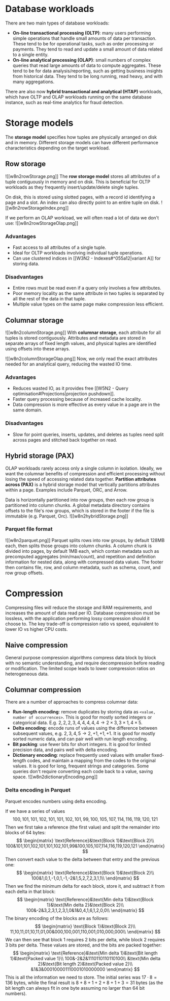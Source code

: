 # Database workloads
There are two main types of database workloads:
- **On-line transactional processing (OLTP)**: many users performing simple operations that handle small amounts of data per transaction. These tend to be for operational tasks, such as order processing or payments. They tend to read and update a small amount of data related to a single entity.
- **On-line analytical processing (OLAP)**: small numbers of complex queries that read large amounts of data to compute aggregates. These tend to be for data analysis/reporting, such as getting business insights from historical data. They tend to be long running, read heavy, and with many aggregations.

There are also now **hybrid transactional and analytical (HTAP)** workloads, which have OLTP and OLAP workloads running on the same database instance, such as real-time analytics for fraud detection.
# Storage models
The **storage model** specifies how tuples are physically arranged on disk and in memory. Different storage models can have different performance characteristics depending on the target workload.
## Row storage
![[w8n2rowStorage.png]]
The **row storage model** stores all attributes of a tuple contiguously in memory and on disk. This is beneficial for OLTP workloads as they frequently insert/update/delete single tuples.

On disk, this is stored using slotted pages, with a record id identifying a page and a slot. An index can also directly point to an entire tuple on disk.
![[w8n2rowStorageIndex.png]]

If we perform an OLAP workload, we will often read a lot of data we don't use:
![[w8n2rowStorageOlap.png]]
### Advantages
- Fast access to all attributes of a single tuple.
- Ideal for OLTP workloads involving individual tuple operations.
- Can use clustered indices in [[W3N2 - Indexes#^055a12|variant A]] for storing data.
### Disadvantages
- Entire rows must be read even if a query only involves a few attributes.
- Poor memory locality as the same attribute in two tuples is separated by all the rest of the data in that tuple.
- Multiple value types on the same page make compression less efficient.
## Columnar storage
![[w8n2columnStorage.png]]
With **columnar storage**, each attribute for all tuples is stored contiguously. Attributes and metadata are stored in separate arrays of fixed length values, and physical tuples are identified using offsets into these arrays.

![[w8n2columnStorageOlap.png]]
Now, we only read the exact attributes needed for an analytical query, reducing the wasted IO time.
### Advantages
- Reduces wasted IO, as it provides free [[W5N2 - Query optimisation#Projections|projection pushdown]].
- Faster query processing because of increased cache locality.
- Data compression is more effective as every value in a page are in the same domain.
### Disadvantages
- Slow for point queries, inserts, updates, and deletes as tuples need split across pages and stitched back together on read.
## Hybrid storage (PAX)
OLAP workloads rarely access only a single column in isolation. Ideally, we want the columnar benefits of compression and efficient processing without losing the speed of accessing related data together. **Partition attributes across (PAX)** is a hybrid storage model that vertically partitions attributes within a page. Examples include Parquet, ORC, and Arrow.

Data is horizontally partitioned into row groups, then each row group is partitioned into column chunks. A global metadata directory contains offsets to the file's row groups, which is stored in the footer if the file is immutable (e.g. Parquet, Orc).
![[w8n2hybridStorage.png]]
### Parquet file format
![[w8n2parquet.png]]
Parquet splits rows into row groups, by default 128MB each, then splits those groups into column chunks. A column chunk is divided into pages, by default 1MB each, which contain metadata such as precomputed aggregates (min/max/count), and repetition and definition information for nested data, along with compressed data values.
The footer then contains file, row, and column metadata, such as schema, count, and row group offsets.
# Compression
Compressing files will reduce the storage and RAM requirements, and increases the amount of data read per IO. Database compression must be lossless, with the application performing lossy compression should it choose to. The key trade-off is compression ratio vs speed, equivalent to lower IO vs higher CPU costs.
## Naive compression
General purpose compression algorithms compress data block by block with no semantic understanding, and require decompression before reading or modification. The limited scope leads to lower compression ratios on heterogeneous data.
## Columnar compression
There are a number of approaches to compress columnar data:
- **Run-length encoding**: remove duplicates by storing data as `<value, number of occurrences>`. This is good for mostly sorted integers or categorical data. E.g. $2,2,2,3,4,4,4,4,4\rightarrow2\times3,3\times1,4\times5$.
- **Delta encoding**: encode runs of values using the difference between subsequent values, e.g. $2,3,4,5\rightarrow2,+1,+1,+1$. It is good for mostly sorted numeric data, and can pair well with run length encoding.
- **Bit packing**: use fewer bits for short integers. It is good for limited precision data, and pairs well with delta encoding.
- **Dictionary encoding**: replace frequently used values with smaller fixed-length codes, and maintain a mapping from the codes to the original values. It is good for long, frequent strings and categories. Some queries don't require converting each code back to a value, saving space. ![[w8n2dictionaryEncoding.png]]
### Delta encoding in Parquet
Parquet encodes numbers using delta encoding. 

If we have a series of values 
$$
100,101,101,102,101,101,102,101,99,100,105,107,114,116,119,120,121
$$
Then we first take a reference (the first value) and split the remainder into blocks of 64 bytes:
$$
\begin{matrix}
\text{Reference}&\text{Block 1}&\text{Block 2}\\
100&101,101,102,101,101,102,101,99&100,105,107,114,116,119,120,121
\end{matrix}
$$
Then convert each value to the delta between that entry and the previous one:
$$
\begin{matrix}
\text{Reference}&\text{Block 1}&\text{Block 2}\\
100&1,0,1,-1,0,1,-1,-2&1,5,2,7,2,3,1,1\\
\end{matrix}
$$
Then we find the minimum delta for each block, store it, and subtract it from each delta in that block:
$$
\begin{matrix}
\text{Reference}&\text{Min delta 1}&\text{Block 1}&\text{Min delta 2}&\text{Block 2}\\
100&-2&3,2,3,1,2,3,1,0&1&0,4,1,6,1,2,0,0\\
\end{matrix}
$$
The binary encoding of the blocks are as follows:
$$
\begin{matrix}
\text{Block 1}&\text{Block 2}\\
11,10,11,01,10,11,01,00&000,100,001,110,001,010,000,000\\
\end{matrix}
$$
We can then see that block 1 requires 2 bits per delta, while block 2 requires 3 bits per delta. These values are stored, and the bits are packed together:
$$
\begin{matrix}
\text{Reference}&\text{Min delta 1}&\text{Bit length 1}&\text{Packed value 1}\\
100&-2&2&1110110110110100\\
&\text{Min delta 2}&\text{Bit length 2}&\text{Packed value 2}\\
&1&3&000100001110001010000000
\end{matrix}
$$
This is all the information we need to store. The initial series was $17\cdot8=136\text{ bytes}$, while the final result is $8+8+1+2+8+1+3=31\text{ bytes}$ (as the bit length can always fit in one byte assuming no larger than 64 bit numbers).